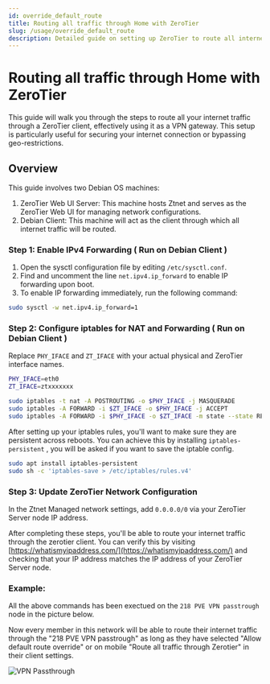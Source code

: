 ```yaml
---
id: override_default_route
title: Routing all traffic through Home with ZeroTier
slug: /usage/override_default_route
description: Detailed guide on setting up ZeroTier to route all internet traffic through a home network, effectively using it as a secure VPN gateway. Covers Debian OS configuration, IP forwarding, and iptables.
---
```


# Routing all traffic through Home with ZeroTier

This guide will walk you through the steps to route all your internet traffic through a ZeroTier client, effectively using it as a VPN gateway. This setup is particularly useful for securing your internet connection or bypassing geo-restrictions.

## Overview

This guide involves two Debian OS machines:

1. ZeroTier Web UI Server: This machine hosts Ztnet and serves as the ZeroTier Web UI for managing network configurations.
2. Debian Client: This machine will act as the client through which all internet traffic will be routed.

### Step 1: Enable IPv4 Forwarding ( Run on Debian Client )

1. Open the sysctl configuration file by editing `/etc/sysctl.conf`.
2. Find and uncomment the line `net.ipv4.ip_forward` to enable IP forwarding upon boot.
3. To enable IP forwarding immediately, run the following command:

```bash
sudo sysctl -w net.ipv4.ip_forward=1
```

### Step 2: Configure iptables for NAT and Forwarding ( Run on Debian Client )

Replace `PHY_IFACE` and `ZT_IFACE` with your actual physical and ZeroTier interface names.

```bash
PHY_IFACE=eth0
ZT_IFACE=ztxxxxxxx

sudo iptables -t nat -A POSTROUTING -o $PHY_IFACE -j MASQUERADE
sudo iptables -A FORWARD -i $ZT_IFACE -o $PHY_IFACE -j ACCEPT
sudo iptables -A FORWARD -i $PHY_IFACE -o $ZT_IFACE -m state --state RELATED,ESTABLISHED -j ACCEPT
```

After setting up your iptables rules, you'll want to make sure they are persistent across reboots. You can achieve this by installing `iptables-persistent` , you will be asked if you want to save the iptable config.

```bash
sudo apt install iptables-persistent
sudo sh -c 'iptables-save > /etc/iptables/rules.v4'
```

### Step 3: Update ZeroTier Network Configuration

In the Ztnet Managed network settings, add `0.0.0.0/0` via your ZeroTier Server node IP address.

After completing these steps, you'll be able to route your internet traffic through the zerotier client. You can verify this by visiting [https://whatismyipaddress.com/](https://whatismyipaddress.com/) and checking that your IP address matches the IP address of your ZeroTier Server node.

### Example:

All the above commands has been exectued on the `218 PVE VPN passtrough` node in the picture below.

Now every member in this network will be able to route their internet traffic through the "218 PVE VPN passtrough" as long as they have selected "Allow default route override" or on mobile "Route all traffic through Zerotier" in their client settings.

![VPN Passthrough](/img/usage/vpn_passthrough.png)
